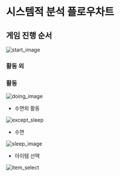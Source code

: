 시스템적 분석 플로우차트
======================

## 게임 진행 순서


![start_image](https://github.com/arkss/introduce/blob/2015540001_subject1/img/start.png)


### 활동 외



### 활동 


![doing_image](https://github.com/arkss/introduce/blob/2015930006_subject1/%ED%83%88%EB%AA%A8%ED%83%88%EC%B6%9C%20%ED%99%9C%EB%91%A5%20%EC%8B%9C%EC%8A%A4%ED%85%9C%20%EB%B6%84%EC%84%9D%20%EC%88%9C%EC%84%9C%EB%8F%84-%ED%99%9C%EB%8F%99.jpg)


 * 수면외 활동 


![except_sleep](https://github.com/arkss/introduce/blob/2015930006_subject1/%ED%83%88%EB%AA%A8%ED%83%88%EC%B6%9C%20%ED%99%9C%EB%91%A5%20%EC%8B%9C%EC%8A%A4%ED%85%9C%20%EB%B6%84%EC%84%9D%20%EC%88%9C%EC%84%9C%EB%8F%84-%EC%88%98%EB%A9%B4%20%EC%99%B8%20%ED%99%9C%EB%8F%99.jpg)


 * 수면
 
 
 ![sleep_image](https://github.com/arkss/introduce/blob/2015930006_subject1/%ED%83%88%EB%AA%A8%ED%83%88%EC%B6%9C%20%ED%99%9C%EB%91%A5%20%EC%8B%9C%EC%8A%A4%ED%85%9C%20%EB%B6%84%EC%84%9D%20%EC%88%9C%EC%84%9C%EB%8F%84-%ED%99%9C%EB%8F%99%20%EC%88%98%EB%A9%B4.jpg)

 
 * 아이템 선택
 
 ![item_select](https://github.com/arkss/introduce/blob/2015540001_subject1/img/item_select.png)
